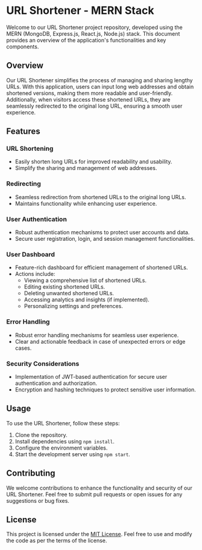 # URL Shortener - MERN Stack

Welcome to our URL Shortener project repository, developed using the MERN (MongoDB, Express.js, React.js, Node.js) stack. This document provides an overview of the application's functionalities and key components.

## Overview

Our URL Shortener simplifies the process of managing and sharing lengthy URLs. With this application, users can input long web addresses and obtain shortened versions, making them more readable and user-friendly. Additionally, when visitors access these shortened URLs, they are seamlessly redirected to the original long URL, ensuring a smooth user experience.

## Features

### URL Shortening

- Easily shorten long URLs for improved readability and usability.
- Simplify the sharing and management of web addresses.

### Redirecting

- Seamless redirection from shortened URLs to the original long URLs.
- Maintains functionality while enhancing user experience.

### User Authentication

- Robust authentication mechanisms to protect user accounts and data.
- Secure user registration, login, and session management functionalities.

### User Dashboard

- Feature-rich dashboard for efficient management of shortened URLs.
- Actions include:
  - Viewing a comprehensive list of shortened URLs.
  - Editing existing shortened URLs.
  - Deleting unwanted shortened URLs.
  - Accessing analytics and insights (if implemented).
  - Personalizing settings and preferences.

### Error Handling

- Robust error handling mechanisms for seamless user experience.
- Clear and actionable feedback in case of unexpected errors or edge cases.

### Security Considerations

- Implementation of JWT-based authentication for secure user authentication and authorization.
- Encryption and hashing techniques to protect sensitive user information.

## Usage

To use the URL Shortener, follow these steps:

1. Clone the repository.
2. Install dependencies using `npm install`.
3. Configure the environment variables.
4. Start the development server using `npm start`.

## Contributing

We welcome contributions to enhance the functionality and security of our URL Shortener. Feel free to submit pull requests or open issues for any suggestions or bug fixes.

## License

This project is licensed under the [MIT License](LICENSE). Feel free to use and modify the code as per the terms of the license.
